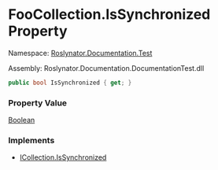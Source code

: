 # FooCollection\.IsSynchronized Property

Namespace: [Roslynator.Documentation.Test](../../README.md)

Assembly: Roslynator\.Documentation\.DocumentationTest\.dll

```csharp
public bool IsSynchronized { get; }
```

### Property Value

[Boolean](https://docs.microsoft.com/en-us/dotnet/api/system.boolean)

### Implements

* [ICollection.IsSynchronized](https://docs.microsoft.com/en-us/dotnet/api/system.collections.icollection.issynchronized)
